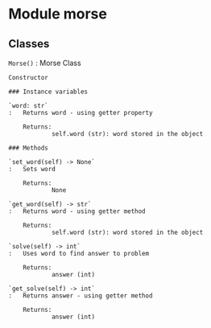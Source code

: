 Module morse
============

Classes
-------

`Morse()`
:   Morse Class
    
    Constructor

    ### Instance variables

    `word: str`
    :   Returns word - using getter property
        
        Returns:
                self.word (str): word stored in the object

    ### Methods

    `set_word(self) ‑> None`
    :   Sets word
        
        Returns:
                None

    `get_word(self) ‑> str`
    :   Returns word - using getter method
        
        Returns:
                self.word (str): word stored in the object

    `solve(self) ‑> int`
    :   Uses word to find answer to problem

        Returns:
                answer (int)

    `get_solve(self) ‑> int`
    :   Returns answer - using getter method
        
        Returns:
                answer (int)